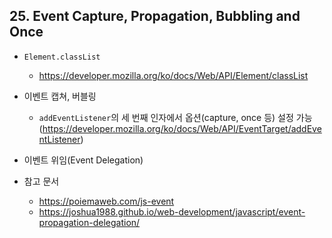 ## 25. Event Capture, Propagation, Bubbling and Once

- `Element.classList`
  - https://developer.mozilla.org/ko/docs/Web/API/Element/classList

- 이벤트 캡쳐, 버블링

  - `addEventListener`의 세 번째 인자에서 옵션(capture, once 등) 설정 가능  (https://developer.mozilla.org/ko/docs/Web/API/EventTarget/addEventListener)

- 이벤트 위임(Event Delegation)

- 참고 문서
  - https://poiemaweb.com/js-event
  - https://joshua1988.github.io/web-development/javascript/event-propagation-delegation/

